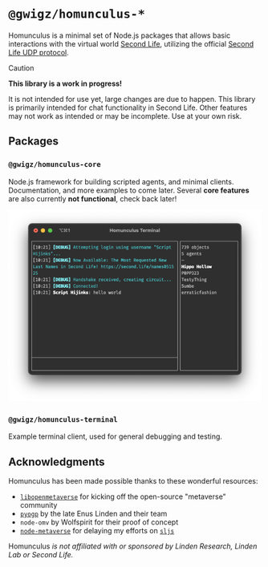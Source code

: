 # `@gwigz/homunculus-*`

Homunculus is a minimal set of Node.js packages that allows basic interactions with the virtual world
[Second Life](https://www.secondlife.com), utilizing the official
[Second Life UDP protocol](http://wiki.secondlife.com/wiki/Protocol).

> [!CAUTION]
>
> **This library is a work in progress!**
>
> It is not intended for use yet, large changes are due to happen. This library is primarily intended for chat functionality in Second Life. Other features may not work as intended or may be incomplete. Use at your own risk.

## Packages

### `@gwigz/homunculus-core`

Node.js framework for building scripted agents, and minimal clients. Documentation, and more examples to come later. Several **core features** are also currently **not functional**, check back later!

<div align="center">
  <img src="./packages/homunculus-terminal/terminal.png" />
</div>

### `@gwigz/homunculus-terminal`

Example terminal client, used for general debugging and testing.

## Acknowledgments

Homunculus has been made possible thanks to these wonderful resources:

- [`libopenmetaverse`](https://github.com/openmetaversefoundation/libopenmetaverse) for kicking off the open-source "metaverse" community
- [`pyogp`](http://wiki.secondlife.com/wiki/PyOGP) by the late Enus Linden and their team
- `node-omv` by Wolfspirit for their proof of concept
- [`node-metaverse`](https://github.com/CasperTech/node-metaverse) for delaying my efforts on [`sljs`](https://github.com/gwigz/sljs-archive)

Homunculus _is not affiliated with or sponsored by Linden Research, Linden Lab or
Second Life._
